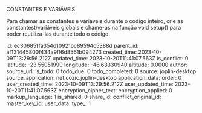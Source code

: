 CONSTANTES E VARIÁVEIS

Para chamar as constantes e variáveis durante o código inteiro, crie as constantest/variáveis globais e chame-as na função void setup() para poder reutiliza-las durante todo o código.




id: ec306851fa354d10921bc89594c5388d
parent_id: af131445800f434a9ff6d8561b094273
created_time: 2023-10-09T13:29:56.212Z
updated_time: 2023-10-20T11:41:07.563Z
is_conflict: 0
latitude: -23.55051990
longitude: -46.63330940
altitude: 0.0000
author: 
source_url: 
is_todo: 0
todo_due: 0
todo_completed: 0
source: joplin-desktop
source_application: net.cozic.joplin-desktop
application_data: 
order: 0
user_created_time: 2023-10-09T13:29:56.212Z
user_updated_time: 2023-10-20T11:41:07.563Z
encryption_cipher_text: 
encryption_applied: 0
markup_language: 1
is_shared: 0
share_id: 
conflict_original_id: 
master_key_id: 
user_data: 
type_: 1